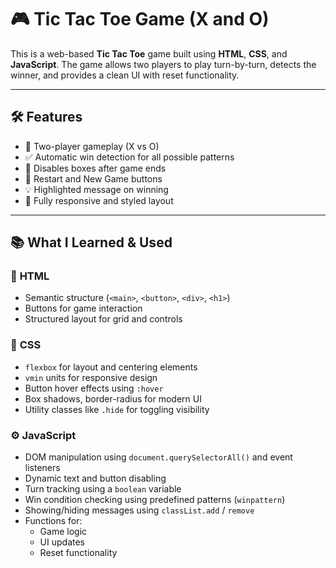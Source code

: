 # 🎮 Tic Tac Toe Game (X and O)

This is a web-based **Tic Tac Toe** game built using **HTML**, **CSS**, and **JavaScript**. The game allows two players to
play turn-by-turn, detects the winner, and provides a clean UI with reset functionality.

---


## 🛠️ Features

- 🎲 Two-player gameplay (X vs O)
- ✅ Automatic win detection for all possible patterns
- 🚫 Disables boxes after game ends
- 🔁 Restart and New Game buttons
- 💡 Highlighted message on winning
- 🎨 Fully responsive and styled layout

---

## 📚 What I Learned & Used

### 🧱 **HTML**
- Semantic structure (`<main>`, `<button>`, `<div>`, `<h1>`)
- Buttons for game interaction
- Structured layout for grid and controls

### 🎨 **CSS**
- `flexbox` for layout and centering elements
- `vmin` units for responsive design
- Button hover effects using `:hover`
- Box shadows, border-radius for modern UI
- Utility classes like `.hide` for toggling visibility

### ⚙️ **JavaScript**
- DOM manipulation using `document.querySelectorAll()` and event listeners
- Dynamic text and button disabling
- Turn tracking using a `boolean` variable
- Win condition checking using predefined patterns (`winpattern`)
- Showing/hiding messages using `classList.add` / `remove`
- Functions for:
  - Game logic
  - UI updates
  - Reset functionality
